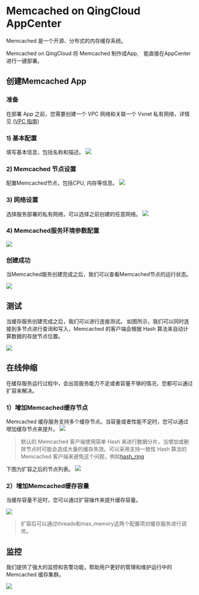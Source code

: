 # Memcached on QingCloud AppCenter

Memcached 是一个开源、分布式的内存缓存系统。

Memcached on QingCloud 将 Memcached 制作成App,　能直接在AppCenter 进行一键部署。

## 创建Memcached App

### 准备

在部署 App 之前，您需要创建一个 VPC 网络和关联一个 Vxnet 私有网络，详情见 ([VPC 指南](https://docs.qingcloud.com/guide/vpc.html))

### 1) 基本配置

填写基本信息，包括名称和描述。
![](snapshot/step1.png)

### 2) Memcached 节点设置

配置Memcached节点，包括CPU, 内存等信息。
![](snapshot/step2.png)

### 3) 网络设置

选择服务部署的私有网络，可以选择之前创建的任意网络。
![](snapshot/step3.png)


### 4) Memcached服务环境参数配置

![](snapshot/step4.png)

### 创建成功

当Memcached服务创建完成之后，我们可以查看Memcached节点的运行状态。 

![](snapshot/overview.png)


## 测试

当缓存服务创建完成之后，我们可以进行连接测试。 如图所示，我们可以同时连接到多节点进行查询和写入，Memcached 的客户端会根据 Hash 算法来自动计算数据的存放节点位置。

![](snapshot/create_memcached_connect.png)

## 在线伸缩

在缓存服务运行过程中，会出现服务能力不足或者容量不够的情况，您都可以通过扩容来解决。

### 1）增加Memcached缓存节点

Memcached 缓存服务支持多个缓存节点。当容量或者性能不足时，您可以通过增加缓存节点来提升。 
![](snapshot/scale_out.png)
>默认的 Memcached 客户端使用简单 Hash 来进行数据分片，当增加或删除节点时可能会造成大量的缓存失效。可以采用支持一致性 Hash 算法的 Memcached 客户端来避免这个问题，例如[hash_ring](https://pypi.python.org/pypi/hash_ring) 


下图为扩容之后的节点列表。
![](snapshot/scale_out_done.png)

### 2）增加Memcached缓存容量

当缓存容量不足时，您可以通过扩容操作来提升缓存容量。

![](snapshot/scale_up.png)

>扩容后可以通过threads和max_memory这两个配置项对缓存服务进行调优。

## 监控

我们提供了强大的监控和告警功能，帮助用户更好的管理和维护运行中的 Memcached 缓存集群。

![](snapshot/monitor.png)

